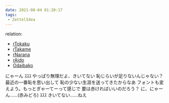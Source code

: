 ```yaml
---
date: 2021-08-04 01:20:17
tags:
 - ZettelIdea
---
```

relation:
 - [rTokaku](../Novels/NovelClean/ナカリア/設定/登場人物/語録/塔鶴録.md)
 - [rTakame](../Novels/NovelClean/ナカリア/設定/登場人物/語録/高目録.md)
 - [rNarana](../Novels/NovelClean/ナカリア/設定/登場人物/語録/楢名録.md)
 - [rAido](../Novels/NovelClean/ナカリア/設定/登場人物/語録/愛土録.md)
 - [Odaibako](../Novels/NovelClean/ナカリア/プロット/お題箱.md)

にゃーん
ｽｽｽ
やっぱり無理だよ、きいてない
恥じらいが足りないんじゃない？　最近の一番恥を思い出して
恥の少ない生涯を送ってきたからなあ
フォントも変えよう。もっとぎゃーてーって感じで
要は赤ければいいのだろう？
に、にゃーん……(赤みどろ)
ｽｽｽ
きいてない……ねえ